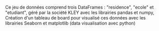 Ce jeu de données comprend trois DataFrames : "residence", "ecole" et "etudiant", géré par la société KLEY avec les librairies pandas et numpy,
Création d'un tableau de board pour visualisé ces données avec les librairies Seaborn et matplotlib (data visualisation avec python)
